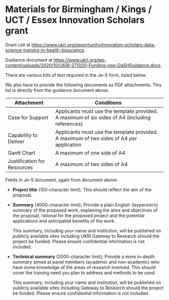 # Materials for Birmingham / Kings / UCT / Essex Innovation Scholars grant

Grant call at <https://www.ukri.org/opportunity/innovation-scholars-data-science-training-in-health-bioscience>.

Guidance document at <https://www.ukri.org/wp-content/uploads/2020/10/UKRI-271020-Funding-opp-DaSHGuidance.docx>.

There are various bits of text required in the Je-S form, listed below.

We also have to provide the following documents as PDF attachments.  This list
is directly from the guidance document above.

| Attachment                 | Conditions |
| -------------------------- | ---------- |
| Case for Support           | Applicants must use the template provided. A maximum of six sides of A4 (including references) |
| Capability to Deliver      | Applicants must use the template provided.  A maximum of two sides of A4 per application |
|Gantt Chart                 | A maximum of one side of A4 |
|Justification for Resources | A maximum of two sides of A4 |

Fields in Je-S document, again from document above:

*   **Project title** (150-character limit); This should reflect the aim of the
    proposal.
*   **Summary** (4000-character limit); Provide a plain English (layperson’s)
    summary of the proposed work, explaining the aims and objectives of the
    proposal, rational for the proposed project and the potential applications
    and anticipated benefits of the work.

    This summary, including your name and institution, will be published on
    publicly available sites including UKRI Gateway to Research should the
    project be funded. Please ensure confidential information is not included. 
*   **Technical summary** (2000-character limit); Provide a more in-depth
    summary aimed at panel members (academic and non-academic) who have some
    knowledge of the areas of research involved. This should cover the
    training need you plan to address and methods to be used.

    This summary, including your name and institution, will be published on
    publicly available sites including Gateway to Research should the project
    be funded. Please ensure confidential information is not included.
